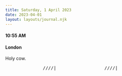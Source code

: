 ```yaml
---
title: Saturday, 1 April 2023
date: 2023-04-01
layout: layouts/journal.njk
---
```

#### 10:55 AM
#### London

Holy cow.

<pre>______________////|__________________////|____</pre>
